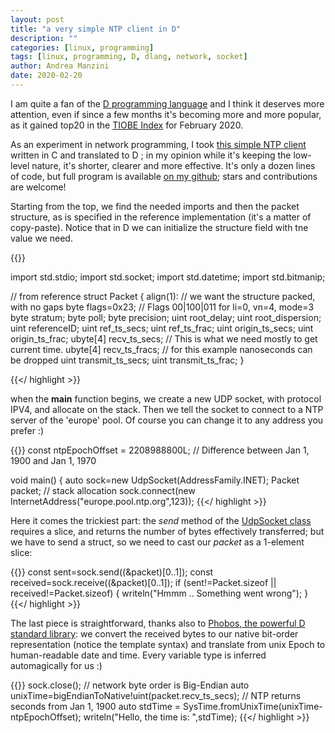 ```yaml
---
layout: post
title: "a very simple NTP client in D"
description: ""
categories: [linux, programming]
tags: [linux, programming, D, dlang, network, socket]
author: Andrea Manzini
date: 2020-02-20
---
```



I am quite a fan of the [D programming language](https://dlang.org/) and I think it deserves more attention, even if since a few months it's becoming more and more popular, as it gained top20 in the [TIOBE Index](https://www.tiobe.com/tiobe-index/) for February 2020.

As an experiment in network programming, I took [this simple NTP client](https://github.com/SanketDG/c-projects/blob/master/ntp-client.c) written in C and translated to D ; in my opinion while it's keeping the low-level nature, it's shorter, clearer and more effective. It's only a dozen lines of code, but full program is available [on my github](https://github.com/ilmanzo/ntpclient); stars and contributions are welcome!

Starting from the top, we find the needed imports and then the packet structure, as is specified in the reference implementation (it's a matter of copy-paste). Notice that in D we can initialize the structure field with tne value we need.

{{<highlight d >}}

import std.stdio;
import std.socket;
import std.datetime;
import std.bitmanip;

// from reference
struct Packet {
    align(1):             // we want the structure packed, with no gaps
    byte flags=0x23;  // Flags 00|100|011 for li=0, vn=4, mode=3
    byte stratum;
    byte poll;
    byte precision;
    uint root_delay;
    uint root_dispersion;
    uint referenceID;
    uint ref_ts_secs;
    uint ref_ts_frac;
    uint origin_ts_secs;
    uint origin_ts_frac;
    ubyte[4] recv_ts_secs;  // This is what we need mostly to get current time.
    ubyte[4] recv_ts_fracs; // for this example nanoseconds can be dropped
    uint transmit_ts_secs;
    uint transmit_ts_frac;
}

{{</ highlight >}}

when the **main** function begins, we create a new UDP socket, with protocol IPV4, and allocate on the stack. Then we tell the socket to connect to a NTP server of the 'europe' pool. Of course you can change it to any address you prefer :)

{{<highlight d >}}
const ntpEpochOffset = 2208988800L; // Difference between Jan 1, 1900 and Jan 1, 1970

void main()
{
    auto sock=new UdpSocket(AddressFamily.INET);
    Packet packet;  // stack allocation
    sock.connect(new InternetAddress("europe.pool.ntp.org",123));
{{</ highlight >}}

Here it comes the trickiest part: the *send* method of the [UdpSocket class](https://dlang.org/library/std/socket/udp_socket.html) requires a slice, and returns the number of bytes effectively transferred; but we have to send a struct, so we need to cast our *packet* as a 1-element slice:

{{<highlight d >}}
const sent=sock.send((&packet)[0..1]);
const received=sock.receive((&packet)[0..1]);
if (sent!=Packet.sizeof || received!=Packet.sizeof) {
    writeln("Hmmm .. Something went wrong");
}
{{</ highlight >}}

The last piece is straightforward, thanks also to [Phobos, the powerful D standard library](https://dlang.org/phobos/): we convert the received bytes to our native bit-order representation (notice the template syntax) and translate from unix Epoch to human-readable date and time. Every variable type is inferred automagically for us :)


{{<highlight d >}}
sock.close();
// network byte order is Big-Endian
auto unixTime=bigEndianToNative!uint(packet.recv_ts_secs); 
// NTP returns seconds from Jan 1, 1900
auto stdTime = SysTime.fromUnixTime(unixTime-ntpEpochOffset); 
writeln("Hello, the time is: ",stdTime);
{{</ highlight >}}



